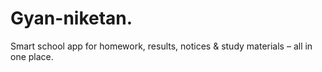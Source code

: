 # Gyan-niketan.
Smart school app for homework, results, notices &amp; study materials – all in one place.
